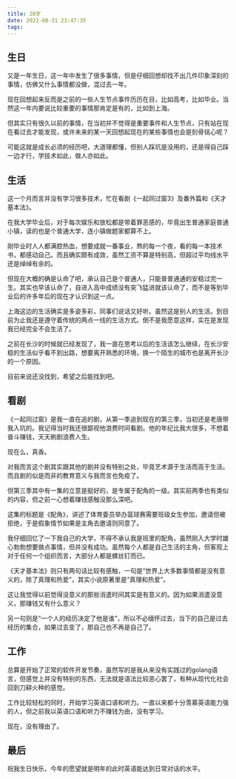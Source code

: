 ```yaml
---
title: 28岁
date: 2022-08-31 23:47:35
tags:
---
```

## 生日

又是一年生日，这一年中发生了很多事情，但是仔细回想却找不出几件印象深刻的事情，仿佛又什么事情都没做，混过去一年。

现在回想起来反而是之前的一些人生节点事件历历在目，比如高考，比如毕业。当然这一年内要说比较重要的事情那肯定是有的，比如到上海。

但其实只有很久以前的事情，在当初并不觉得是重要事件和人生节点，只有站在现在看过去才能发现，或许未来的某一天回想起现在的某些事情也会是刻骨铭心呢？

可能这就是成长必须的经历吧，大道理都懂，但别人踩坑是没用的，还是得自己踩一边才行，学技术如此，做人亦如此。

## 生活

这一个月而言并没有学习很多技术，忙在看剧《一起同过窗3》及番外篇和《天才基本法》。

在我大学毕业后，对于每次娱乐和放松都是带着罪恶感的，毕竟出生普通家庭普通小镇，读的也是个普通大学，连小镇做题家都算不上。

刚毕业时人人都满腔热血，想要成就一番事业，熬的每一个夜，看的每一本技术书，都感动自己。而且确实颇有成效，虽然工资不算是特别高，但超过平均线水平还是绰绰有余的。

但现在大概的确是认命了吧，承认自己是个普通人，只能普普通通的安稳过完一生。其实也早该认命了，自进入高中成绩没有突飞猛进就该认命了，而不是等到毕业后的许多年后的现在才认识到这一点。

上海这边的生活确实是多姿多彩，同事们说话又好听。虽然这是别人的生活。到目前为止我还是遵守着传统的两点一线的生活方式。倒不是我愿意这样，实在是发现我已经完全不会生活了。

之前在长沙的时候就已经发现了，我一直在思考以后的生活该怎么继续，在长沙安稳的生活似乎看不到出路，想要离开熟悉的环境，换一个陌生的城市也是离开长沙的一个原因。

目前来说还没找到，希望之后能找到吧。

## 看剧

《一起同过窗》是我一直在追的剧，从第一季追到现在的第三季，当初还是老唐带我入坑的。我记得当时我还很鄙视他浪费时间看剧。他的年纪比我大很多，不想着奋斗赚钱，天天刷剧浪费人生。

现在么，真香。

对我而言这个剧其实跟其他的剧并没有特别之处，毕竟艺术源于生活而高于生活。而且剧的似是而非的教育意义与我而言也免疫了。

但第三季其中有一集的立意是挺好的，是专属于配角的一级。其实前两季也有类似的内容，但之前一心想着赚钱感触没那么深吧。

这集的标题是《配角》，讲述了体育委员举办篮球赛需要班级女生参加，邀请但被拒绝，于是假象情节如果是主角去邀请则同意了。

我仔细回忆了一下我自己的大学，不得不承认我是班里的配角，虽然刚入大学时雄心勃勃想要做点事情，但并没有成功。虽然每个人都是自己生活的主角，但客观上对于任何一个组织而言，大部分人都是螺丝钉而已。

《天才基本法》则只有两句话比较有感触，一句是“世界上大多数事情都是没有意义的，除了真理和热爱”，其实小说原著里是“真理和热爱”。

这让我觉得以前觉得没意义的那些消遣时间其实是有意义的。因为如果消遣没意义，那赚钱又有什么意义？

另一句则是“一个人的经历决定了他是谁”，所以不必缅怀过去，当下的自己是过去经历的集合，如果过去变了，那自己也不再是自己了。

## 工作

总算是开始了正常的软件开发节奏，虽然写的是我从来没有实践过的golang语言，但感觉上并没有特别的东西，无法就是语法比较恶心罢了，有种从现代化社会回到刀耕火种的感觉。

工作比较轻松的同时，开始学习英语口语和听力。一直以来都十分羡慕英语能力强的人，但之前我以英语口语和听力不赚钱为由，没有学习。

现在，没有理由了。

## 最后

祝我生日快乐，今年的愿望就是明年的此时英语能达到日常对话的水平。